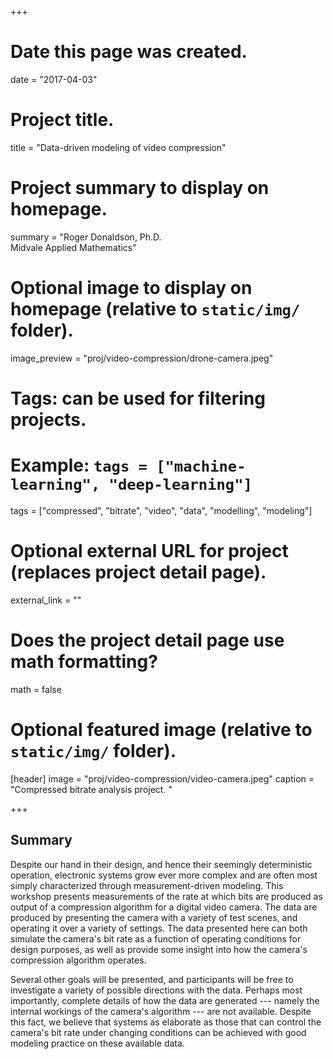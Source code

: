 +++
# Date this page was created.
date = "2017-04-03"

# Project title.
title = "Data-driven modeling of video compression"

# Project summary to display on homepage.
summary = "Roger Donaldson, Ph.D.<br/> Midvale Applied Mathematics"

# Optional image to display on homepage (relative to `static/img/` folder).
image_preview = "proj/video-compression/drone-camera.jpeg"

# Tags: can be used for filtering projects.
# Example: `tags = ["machine-learning", "deep-learning"]`
tags = ["compressed", "bitrate", "video", "data", "modelling", "modeling"]

# Optional external URL for project (replaces project detail page).
external_link = ""

# Does the project detail page use math formatting?
math = false

# Optional featured image (relative to `static/img/` folder).
[header]
image = "proj/video-compression/video-camera.jpeg"
caption = "Compressed bitrate analysis project. "

+++

## Summary

Despite our hand in their design, and hence their seemingly deterministic
operation, electronic systems grow ever more complex and are often most simply
characterized through measurement-driven modeling. This workshop presents
measurements of the rate at which bits are produced as output of a compression
algorithm for a digital video camera. The data are produced by presenting the
camera with a variety of test scenes, and operating it over a variety of
settings. The data presented here can both simulate the camera's bit rate as a
function of operating conditions for design purposes, as well as provide some
insight into how the camera's compression algorithm operates. 

Several other goals will be presented, and participants will be free to
investigate a variety of possible directions with the data.  Perhaps most
importantly, complete details of how the data are generated --- namely the
internal workings of the camera's algorithm --- are not available.  Despite this
fact, we believe that systems as elaborate as those that can control the
camera's bit rate under changing conditions can be achieved with good modeling
practice on these available data.
